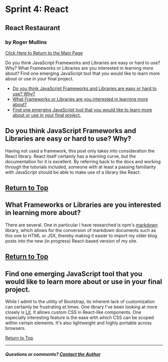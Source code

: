 # Sprint 4: React
## React Restaurant
### by Roger Mullins

[Click Here to Return to the Main Page](blog.md)

Do you think JavaScript Frameworks and Libraries are easy or hard to use? Why?
What Frameworks or Libraries are you interested in learning more about?
Find one emerging JavaScript tool that you would like to learn more about or use in your final project.


- [Do you think JavaScript Frameworks and Libraries are easy or hard to use? Why?](#do-you-think-javascript-frameworks-and-libraries-are-easy-or-hard-to-use-why)
- [What Frameworks or Libraries are you interested in learning more about?](#what-frameworks-or-libraries-are-you-interested-in-learning-more-about)
- [Find one emerging JavaScript tool that you would like to learn more about or use in your final project.](#find-one-emerging-javascript-tool-that-you-would-like-to-learn-more-about-or-use-in-your-final-project)

## Do you think JavaScript Frameworks and Libraries are easy or hard to use? Why?

Having not used a framework, this post only takes into consideration the React library. React itself certainly has a learning curve, but the documentation for it is excellent. By referring back to the docs and working through the tutorials included, someone with at least a passing familiarity with JavaScript should be able to make use of a library like React. 

[Return to Top](#by-roger-mullins--team-davinci)
---

## What Frameworks or Libraries are you interested in learning more about?

There are several. One in particular I have researched is npm's [markdown](https://www.npmjs.com/package/markdown) library, which allows for the conversion of markdown documents such as this one to HTML or JSX, thereby making it easier to import my older blog posts into the new (in progress) React-based version of my site.  

[Return to Top](#by-roger-mullins--team-davinci)
---

## Find one emerging JavaScript tool that you would like to learn more about or use in your final project.

While I admit to the utility of Bootstrap, its inherent lack of customization can certainly be frustrating at times. One library I've been looking at more closely is [Lit](https://lit.dev/). It allows custom CSS in React-like components. One especially interesting feature is the ease with which CSS can be scoped within certain elements. It's also lightweight and highly portable across browsers.

[Return to Top](#by-roger-mullins--team-davinci)

---

##### Questions or comments? [Contact the Author](mailto:rogermullins.mba@gmail.com)